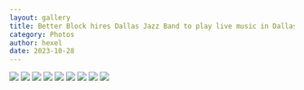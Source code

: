 ```yaml
---
layout: gallery
title: Better Block hires Dallas Jazz Band to play live music in Dallas Streetcar
category: Photos
author: hexel
date: 2023-10-28
---
```


![](https://ucarecdn.com/98e6c411-3b1b-4c2c-b81d-1027d976aa25/20231028184947_IMG_2067.jpg)
![](https://ucarecdn.com/be10775c-47d5-4a3c-a5ff-cece4d2f0d2d/20231028184950_IMG_2069.jpg)
![](https://ucarecdn.com/55b147b6-8f90-4476-a9c1-063504f0e64b/20231028190708_IMG_2170.jpg)
![](https://ucarecdn.com/e57adced-5df4-4346-8c70-8429869188bc/20231028184547_IMG_2053.jpg)
![](https://ucarecdn.com/97f4030a-1fb6-4100-89c3-aa99a10f28ab/20231028185449_IMG_2128.jpg)
![](https://ucarecdn.com/1bb1cfe6-c0b6-47c1-b940-19de5df6b7c2/20231028190700_IMG_2167.jpg)
![](https://ucarecdn.com/3b2c60ec-c069-4618-9b59-9b394b92cd95/20231028185208_IMG_2097.jpg)
![](https://ucarecdn.com/afaa50af-49f8-4b95-8f58-280f2e27a75c/20231028190632_IMG_2165.jpg)
![](https://ucarecdn.com/75b8cb2a-cb23-43a1-a9a8-4dc6bec484d8/20231028185243_IMG_2115.jpg)